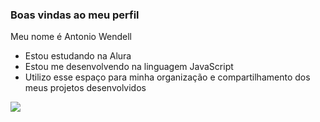 ### Boas vindas ao meu perfil

Meu nome é Antonio Wendell

- Estou estudando na Alura
- Estou me desenvolvendo na linguagem JavaScript
- Utilizo esse espaço para minha organização e compartilhamento dos meus projetos desenvolvidos

![](https://tenor.com/pt-BR/view/cool-fun-white-cat-dance-cool-and-fun-times-gif-16435335956387921912)
